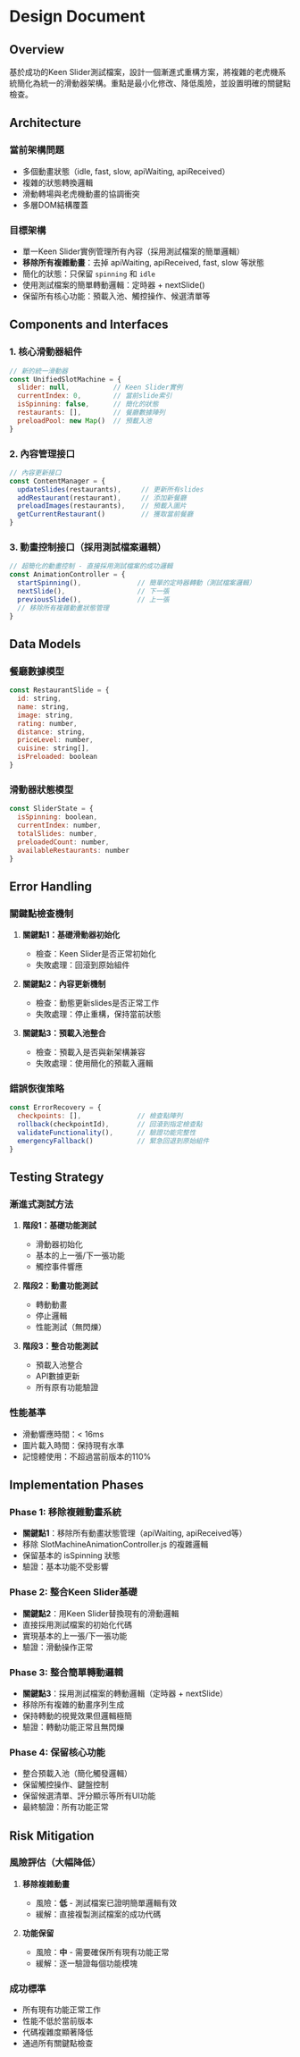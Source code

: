 # Design Document

## Overview

基於成功的Keen Slider測試檔案，設計一個漸進式重構方案，將複雜的老虎機系統簡化為統一的滑動器架構。重點是最小化修改、降低風險，並設置明確的關鍵點檢查。

## Architecture

### 當前架構問題
- 多個動畫狀態（idle, fast, slow, apiWaiting, apiReceived）
- 複雜的狀態轉換邏輯
- 滑動轉場與老虎機動畫的協調衝突
- 多層DOM結構覆蓋

### 目標架構
- 單一Keen Slider實例管理所有內容（採用測試檔案的簡單邏輯）
- **移除所有複雜動畫**：去掉 apiWaiting, apiReceived, fast, slow 等狀態
- 簡化的狀態：只保留 `spinning` 和 `idle`
- 使用測試檔案的簡單轉動邏輯：定時器 + nextSlide()
- 保留所有核心功能：預載入池、觸控操作、候選清單等

## Components and Interfaces

### 1. 核心滑動器組件
```javascript
// 新的統一滑動器
const UnifiedSlotMachine = {
  slider: null,           // Keen Slider實例
  currentIndex: 0,        // 當前slide索引
  isSpinning: false,      // 簡化的狀態
  restaurants: [],        // 餐廳數據陣列
  preloadPool: new Map()  // 預載入池
}
```

### 2. 內容管理接口
```javascript
// 內容更新接口
const ContentManager = {
  updateSlides(restaurants),     // 更新所有slides
  addRestaurant(restaurant),     // 添加新餐廳
  preloadImages(restaurants),    // 預載入圖片
  getCurrentRestaurant()         // 獲取當前餐廳
}
```

### 3. 動畫控制接口（採用測試檔案邏輯）
```javascript
// 超簡化的動畫控制 - 直接採用測試檔案的成功邏輯
const AnimationController = {
  startSpinning(),              // 簡單的定時器轉動（測試檔案邏輯）
  nextSlide(),                  // 下一張
  previousSlide(),              // 上一張
  // 移除所有複雜動畫狀態管理
}
```

## Data Models

### 餐廳數據模型
```javascript
const RestaurantSlide = {
  id: string,
  name: string,
  image: string,
  rating: number,
  distance: string,
  priceLevel: number,
  cuisine: string[],
  isPreloaded: boolean
}
```

### 滑動器狀態模型
```javascript
const SliderState = {
  isSpinning: boolean,
  currentIndex: number,
  totalSlides: number,
  preloadedCount: number,
  availableRestaurants: number
}
```

## Error Handling

### 關鍵點檢查機制
1. **關鍵點1：基礎滑動器初始化**
   - 檢查：Keen Slider是否正常初始化
   - 失敗處理：回滾到原始組件
   
2. **關鍵點2：內容更新機制**
   - 檢查：動態更新slides是否正常工作
   - 失敗處理：停止重構，保持當前狀態
   
3. **關鍵點3：預載入池整合**
   - 檢查：預載入是否與新架構兼容
   - 失敗處理：使用簡化的預載入邏輯

### 錯誤恢復策略
```javascript
const ErrorRecovery = {
  checkpoints: [],              // 檢查點陣列
  rollback(checkpointId),       // 回滾到指定檢查點
  validateFunctionality(),      // 驗證功能完整性
  emergencyFallback()           // 緊急回退到原始組件
}
```

## Testing Strategy

### 漸進式測試方法
1. **階段1：基礎功能測試**
   - 滑動器初始化
   - 基本的上一張/下一張功能
   - 觸控事件響應

2. **階段2：動畫功能測試**
   - 轉動動畫
   - 停止邏輯
   - 性能測試（無閃爍）

3. **階段3：整合功能測試**
   - 預載入池整合
   - API數據更新
   - 所有原有功能驗證

### 性能基準
- 滑動響應時間：< 16ms
- 圖片載入時間：保持現有水準
- 記憶體使用：不超過當前版本的110%

## Implementation Phases

### Phase 1: 移除複雜動畫系統
- **關鍵點1**：移除所有動畫狀態管理（apiWaiting, apiReceived等）
- 移除 SlotMachineAnimationController.js 的複雜邏輯
- 保留基本的 isSpinning 狀態
- 驗證：基本功能不受影響

### Phase 2: 整合Keen Slider基礎
- **關鍵點2**：用Keen Slider替換現有的滑動邏輯
- 直接採用測試檔案的初始化代碼
- 實現基本的上一張/下一張功能
- 驗證：滑動操作正常

### Phase 3: 整合簡單轉動邏輯
- **關鍵點3**：採用測試檔案的轉動邏輯（定時器 + nextSlide）
- 移除所有複雜的動畫序列生成
- 保持轉動的視覺效果但邏輯極簡
- 驗證：轉動功能正常且無閃爍

### Phase 4: 保留核心功能
- 整合預載入池（簡化觸發邏輯）
- 保留觸控操作、鍵盤控制
- 保留候選清單、評分顯示等所有UI功能
- 最終驗證：所有功能正常

## Risk Mitigation

### 風險評估（大幅降低）
1. **移除複雜動畫**
   - 風險：**低** - 測試檔案已證明簡單邏輯有效
   - 緩解：直接複製測試檔案的成功代碼

2. **功能保留**
   - 風險：**中** - 需要確保所有現有功能正常
   - 緩解：逐一驗證每個功能模塊

### 成功標準
- 所有現有功能正常工作
- 性能不低於當前版本
- 代碼複雜度顯著降低
- 通過所有關鍵點檢查